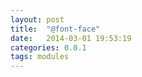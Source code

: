 ```yaml
---
layout: post
title:  "@font-face"
date:   2014-03-01 19:53:19
categories: 0.0.1
tags: modules
---
```

